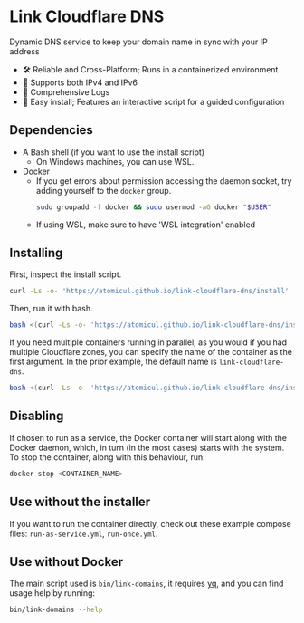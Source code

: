 # Link Cloudflare DNS

Dynamic DNS service to keep your domain name in sync with your IP address
* 🛠️ Reliable and Cross-Platform; Runs in a containerized environment
* 🔗 Supports both IPv4 and IPv6
* 📜 Comprehensive Logs
* 🥱 Easy install; Features an interactive script for a guided configuration

## Dependencies
* A Bash shell (if you want to use the install script)
    - On Windows machines, you can use WSL.
* Docker
    - If you get errors about permission accessing the daemon socket,
      try adding yourself to the `docker` group.
       ```bash
       sudo groupadd -f docker && sudo usermod -aG docker "$USER"
       ```
    - If using WSL, make sure to have 'WSL integration' enabled

## Installing
First, inspect the install script.
```bash
curl -Ls -o- 'https://atomicul.github.io/link-cloudflare-dns/install' | less
```
Then, run it with bash.
```bash
bash <(curl -Ls -o- 'https://atomicul.github.io/link-cloudflare-dns/install')
```
If you need multiple containers running in parallel, as you would if you had
multiple Cloudflare zones, you can specify the name of the container as the
first argument. In the prior example, the default name is `link-cloudflare-dns`.
```bash
bash <(curl -Ls -o- 'https://atomicul.github.io/link-cloudflare-dns/install') <CONTAINER_NAME>
```
## Disabling
If chosen to run as a service, the Docker container will start along with
the Docker daemon, which, in turn (in the most cases) starts with the
system. To stop the container, along with this behaviour, run:
```bash
docker stop <CONTAINER_NAME>
```

## Use without the installer
If you want to run the container directly, check out these example
compose files: `run-as-service.yml`, `run-once.yml`.

## Use without Docker
The main script used is `bin/link-domains`, it requires [yq](https://github.com/mikefarah/yq),
and you can find usage help by running:
```bash
bin/link-domains --help
```
